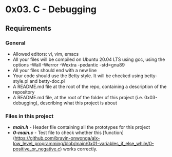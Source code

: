 # 0x03. C - Debugging

## Requirements

### General
- Allowed editors: vi, vim, emacs
- All your files will be compiled on Ubuntu 20.04 LTS using gcc, using the options -Wall -Werror -Wextra -pedantic -std=gnu89
- All your files should end with a new line
- Your code should use the Betty style. It will be checked using betty-style.pl and betty-doc.pl
- A README.md file at the root of the repo, containing a description of the repository
- A README.md file, at the root of the folder of this project (i.e. 0x03-debugging), describing what this project is about

### Files in this project
- ***main.h*** - Header file containing all the prototypes for this project
- ***0-main.c*** - Test file to check whether this [function] (https://github.com/bravin-onwonga/alx-low_level_programming/blob/main/0x01-variables_if_else_while/0-positive_or_negative.c) works correctly. 
